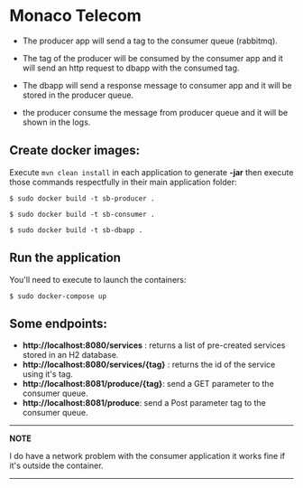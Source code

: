 # Monaco Telecom

* The producer app will send a tag to the consumer queue (rabbitmq).

* The tag of the producer will be consumed by the consumer app and it will send an http request to dbapp with the consumed tag.

* The dbapp will send a response message to consumer app and it will be stored in the producer queue.

* the producer consume the message from producer queue and it will be shown in the logs.


## Create docker images:

Execute ``mvn clean install``  in each application to generate **-jar**  then execute those commands respectfully in their main application folder:

```terminal
$ sudo docker build -t sb-producer .
```

```terminal
$ sudo docker build -t sb-consumer .
```

```terminal
$ sudo docker build -t sb-dbapp .
```

## Run the application

You'll need to execute to launch the containers:

```terminal
$ sudo docker-compose up
```
## Some endpoints:
* **http://localhost:8080/services** : returns a list of pre-created services stored in an H2 database.
* **http://localhost:8080/services/{tag}** : returns the id of the service using it's tag.
* **http://localhost:8081/produce/{tag}**: send a GET parameter to the consumer queue.
* **http://localhost:8081/produce**: send a Post parameter tag to the consumer queue.

---
**NOTE**

I do have a network problem with the consumer application it works fine if it's outside the container.

---